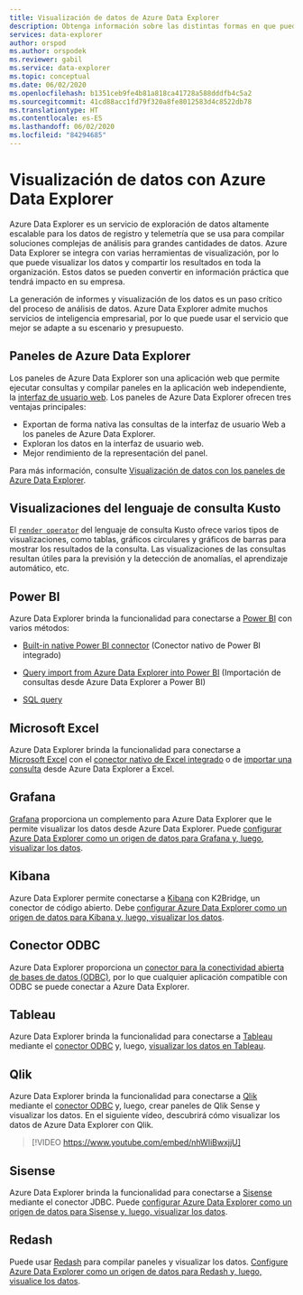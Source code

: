 ```yaml
---
title: Visualización de datos de Azure Data Explorer
description: Obtenga información sobre las distintas formas en que puede visualizar los datos de Azure Data Explorer.
services: data-explorer
author: orspod
ms.author: orspodek
ms.reviewer: gabil
ms.service: data-explorer
ms.topic: conceptual
ms.date: 06/02/2020
ms.openlocfilehash: b1351ceb9fe4b81a818ca41728a588dddfb4c5a2
ms.sourcegitcommit: 41cd88acc1fd79f320a8fe8012583d4c8522db78
ms.translationtype: HT
ms.contentlocale: es-ES
ms.lasthandoff: 06/02/2020
ms.locfileid: "84294685"
---
```

# <a name="data-visualization-with-azure-data-explorer"></a>Visualización de datos con Azure Data Explorer 

Azure Data Explorer es un servicio de exploración de datos altamente escalable para los datos de registro y telemetría que se usa para compilar soluciones complejas de análisis para grandes cantidades de datos. Azure Data Explorer se integra con varias herramientas de visualización, por lo que puede visualizar los datos y compartir los resultados en toda la organización. Estos datos se pueden convertir en información práctica que tendrá impacto en su empresa.

La generación de informes y visualización de los datos es un paso crítico del proceso de análisis de datos. Azure Data Explorer admite muchos servicios de inteligencia empresarial, por lo que puede usar el servicio que mejor se adapte a su escenario y presupuesto.

## <a name="azure-data-explorer-dashboards"></a>Paneles de Azure Data Explorer

Los paneles de Azure Data Explorer son una aplicación web que permite ejecutar consultas y compilar paneles en la aplicación web independiente, la [interfaz de usuario web](web-query-data.md). Los paneles de Azure Data Explorer ofrecen tres ventajas principales:

* Exportan de forma nativa las consultas de la interfaz de usuario Web a los paneles de Azure Data Explorer. 
* Exploran los datos en la interfaz de usuario web.
* Mejor rendimiento de la representación del panel.

Para más información, consulte [Visualización de datos con los paneles de Azure Data Explorer](azure-data-explorer-dashboards.md).

## <a name="kusto-query-language-visualizations"></a>Visualizaciones del lenguaje de consulta Kusto

El [`render operator`](kusto/query/renderoperator.md) del lenguaje de consulta Kusto ofrece varios tipos de visualizaciones, como tablas, gráficos circulares y gráficos de barras para mostrar los resultados de la consulta. Las visualizaciones de las consultas resultan útiles para la previsión y la detección de anomalías, el aprendizaje automático, etc.

## <a name="power-bi"></a>Power BI

Azure Data Explorer brinda la funcionalidad para conectarse a [Power BI](https://powerbi.microsoft.com) con varios métodos: 

  * [Built-in native Power BI connector](power-bi-connector.md) (Conector nativo de Power BI integrado)

  * [Query import from Azure Data Explorer into Power BI](power-bi-imported-query.md) (Importación de consultas desde Azure Data Explorer a Power BI)
 
  * [SQL query](power-bi-sql-query.md)

## <a name="microsoft-excel"></a>Microsoft Excel

Azure Data Explorer brinda la funcionalidad para conectarse a [Microsoft Excel](https://products.office.com/excel) con el [conector nativo de Excel integrado](excel-connector.md) o de [importar una consulta](excel-blank-query.md) desde Azure Data Explorer a Excel.

## <a name="grafana"></a>Grafana

[Grafana](https://grafana.com) proporciona un complemento para Azure Data Explorer que le permite visualizar los datos desde Azure Data Explorer. Puede [configurar Azure Data Explorer como un origen de datos para Grafana y, luego, visualizar los datos](grafana.md). 

## <a name="kibana"></a>Kibana

Azure Data Explorer permite conectarse a [Kibana](https://www.elastic.co/guide/en/kibana/6.8/discover.html) con K2Bridge, un conector de código abierto. Debe [configurar Azure Data Explorer como un origen de datos para Kibana y, luego, visualizar los datos](k2bridge.md).

## <a name="odbc-connector"></a>Conector ODBC

Azure Data Explorer proporciona un [conector para la conectividad abierta de bases de datos (ODBC)](connect-odbc.md), por lo que cualquier aplicación compatible con ODBC se puede conectar a Azure Data Explorer.

## <a name="tableau"></a>Tableau

Azure Data Explorer brinda la funcionalidad para conectarse a [Tableau](https://www.tableau.com) mediante el [conector ODBC](connect-odbc.md) y, luego, [visualizar los datos en Tableau](tableau.md).

## <a name="qlik"></a>Qlik

Azure Data Explorer brinda la funcionalidad para conectarse a [Qlik](https://www.qlik.com) mediante el [conector ODBC](connect-odbc.md) y, luego, crear paneles de Qlik Sense y visualizar los datos. En el siguiente vídeo, descubrirá cómo visualizar los datos de Azure Data Explorer con Qlik. 

> [!VIDEO https://www.youtube.com/embed/nhWIiBwxjjU]  

## <a name="sisense"></a>Sisense

Azure Data Explorer brinda la funcionalidad para conectarse a [Sisense](https://www.sisense.com) mediante el conector JDBC. Puede [configurar Azure Data Explorer como un origen de datos para Sisense y, luego, visualizar los datos](sisense.md).

## <a name="redash"></a>Redash

Puede usar [Redash](https://redash.io/) para compilar paneles y visualizar los datos. [Configure Azure Data Explorer como un origen de datos para Redash y, luego, visualice los datos](redash.md).
